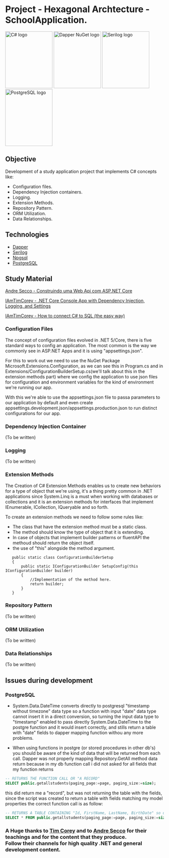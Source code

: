 # Project - Hexagonal Archtecture - SchoolApplication.

<div>
    <img alt="C# logo" src="https://encrypted-tbn0.gstatic.com/images?q=tbn:ANd9GcSaA2RTJJGS7KHl7Lv1HpneTHBKM_yRUp8Q95q5bIGxUOR0axXXidgKzB48bhfhPhPEJVo&usqp=CAU" width="150" height="180">
    <img alt="Dapper NuGet logo" src="https://api.nuget.org/v3-flatcontainer/dapper/2.0.90/icon" width="150" height="180">
    <img alt="Serilog logo"src="https://camo.githubusercontent.com/61dbe65ee3b517d195b5791122ecaf42ba76be78eba921acaf112f096dc57d84/68747470733a2f2f736572696c6f672e6e65742f696d616765732f736572696c6f672d31383070782e706e67" width="150" height="180">
    <img alt="PostgreSQL logo"src="https://api.nuget.org/v3-flatcontainer/npgsql/5.0.5/icon" width="150" height="180">
</div>

## Objective

Development of a study application project that implements C# concepts like:

- Configuration files.
- Dependency Injection containers.
- Logging.
- Extension Methods.
- Repository Pattern.
- ORM Utilization.
- Data Relationships.

## Technologies

- [Dapper](https://dapperlib.github.io/Dapper/)
- [Serilog](https://serilog.net/)
- [Npgsql](https://www.npgsql.org/)
- [PostgreSQL](https://www.postgresql.org/)

## Study Material

[Andre Secco - Construindo uma Web Api com ASP.NET Core](https://www.youtube.com/watch?v=J5Ek3vENG-Y)

[IAmTimCorey - .NET Core Console App with Dependency Injection, Logging, and Settings](https://www.youtube.com/watch?v=GAOCe-2nXqc)

[IAmTimCorey - How to connect C# to SQL (the easy way)](https://www.youtube.com/watch?v=Et2khGnrIqc&t=2327s)

### Configuration Files

The concept of configuration files evolved in .NET 5/Core, there is five standard ways to config an application. The most common is the way we commonly see in ASP.NET Apps and it is using "appsettings.json".

For this to work out we need to use the NuGet Package Microsoft.Extensions.Configuration, as we can see this in Program.cs and in Extensions/ConfigurationBuilderSetup.cs(we'll talk about this in the extension methods part) where we config the application to use json files for configuration and environment variables for the kind of environment we're running our app.

With this we're able to use the appsettings.json file to passa parameters to our application by default and even create appsettings.development.json/appsettings.production.json to run distinct configurations for our app.

### Dependency Injection Container

(To be written)

### Logging

(To be written)

### Extension Methods

The Creation of C# Extension Methods enables us to create new behaviors for a type of object that we're using, it's a thing pretty common in .NET applications since System.Linq is a must when working with databases or collections and it is an extension methods for interfaces that implement IEnumerable, ICollection, IQueryable and so forth.

To create an extension methods we need to follow some rules like:

- The class that have the extension method must be a static class.
- The method should know the type of object that it is extending.
- In case of objects that implement builder patterns or fluentAPI the methoud should return the object itself.
- the use of "this" alongside the method argument.

```CSharp
   public static class ConfigurationBuilderSetup
   {
       public static IConfigurationBuilder SetupConfig(this IConfigurationBuilder builder)
       {
           //Implementation of the method here.
           return builder;
       }
   }
```

### Repository Pattern

(To be written)

### ORM Utilization

(To be written)

### Data Relationships

(To be written)

## Issues during development

### PostgreSQL

- System.Data.DateTime converts directly to postgresql "timestamp without timezone" data type so a function with input "date" data type cannot insert it in a direct conversion, so turning the input data type to "timestamp" enabled to pass directly System.Data.DateTime to the postgre function and it would insert correctly, and stills return a table with "date" fields to dapper mapping function withou any more problems.

- When using functions in postgre (or stored procedures in other db's) you should be aware of the kind of data that will be returned from each call. Dapper was not properly mapping Repository.GetAll method data return because in my db function call i did not asked for all fields that my function returns

```sql
-- RETURNS THE FUNCTION CALL OR "A RECORD"
SELECT public.getallstudents(paging_page:=page, paging_size:=size);
```

this did return me a "record", but was not returning the table with the fields, since the script was created to return a table with fields matching my model properties the correct function call is as follow:

```SQL
-- RETURNS A TABLE CONTAINING "Id, FirstName, LastName, BirthDate" so dapper can do the entity mapping on it.
SELECT * FROM public.getallstudents(paging_page:=page, paging_size:=size);
```

### A Huge thanks to [Tim Corey](https://github.com/TimCorey) and to [Andre Secco](https://github.com/andreluizsecco) for their teachings and for the content that they produce. <br/> Follow their channels for high quality .NET and general development content.
